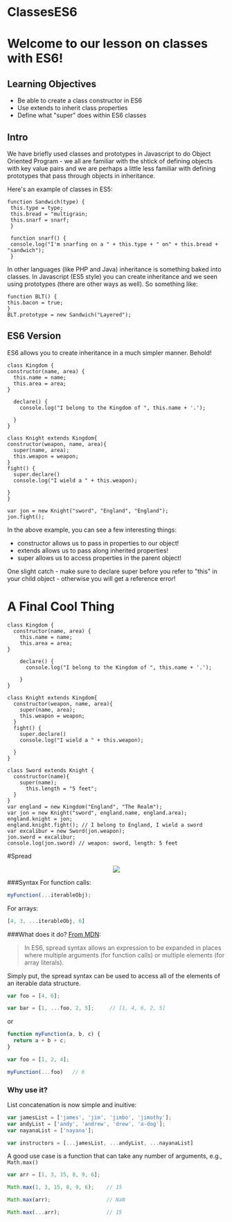 # ClassesES6

# Welcome to our lesson on classes with ES6!

## Learning Objectives
 - Be able to create a class constructor in ES6
 - Use extends to inherit class properties
 - Define what "super" does within ES6 classes
 
 ## Intro
 We have briefly used classes and prototypes in Javascript to do Object Oriented Program - we all are familiar with the shtick of defining objects with key value pairs and we are perhaps a little less
 familiar with defining prototypes that pass through objects in inheritance.
 
 Here's an example of classes in ES5: 
 
 ```
 function Sandwich(type) {
  this.type = type;
  this.bread = "multigrain;
  this.snarf = snarf;
  }
  
  function snarf() {
  console.log("I'm snarfing on a " + this.type + " on" + this.bread + "sandwich");
  }
  ```
  In other languages (like PHP and Java) inheritance is something baked into classes. In Javascript (ES5 style) you can create inheritance and we seen using prototypes (there are other ways as well). So something like: 
  
  ```
  function BLT() {
  this.bacon = true;
  }
  BLT.prototype = new Sandwich("Layered");
  ```
  
  ## ES6 Version
  
  ES6 allows you to create inheritance in a much simpler manner. Behold! 
  
  ```
  class Kingdom {
  constructor(name, area) {
  	this.name = name;
  	this.area = area;
}

	declare() {
      console.log("I belong to the Kingdom of ", this.name + '.');
 
    }
}

class Knight extends Kingdom{
  constructor(weapon, name, area){
    super(name, area);
    this.weapon = weapon;
  }
  fight() {
    super.declare()
    console.log("I wield a " + this.weapon);
    
  }
}

var jon = new Knight("sword", "England", "England");
jon.fight();
  ```
  
  In the above example, you can see a few interesting things:
   - constructor allows us to pass in properties to our object!
   - extends allows us to pass along inherited properties!
   - super allows us to access properties in the parent object!
 
One slight catch - make sure to declare super before you refer to "this" in your child object - otherwise you will get a reference error!

# A Final Cool Thing

```
class Kingdom {
  constructor(name, area) {
  	this.name = name;
  	this.area = area;
}

	declare() {
      console.log("I belong to the Kingdom of ", this.name + '.');
 
    }
}

class Knight extends Kingdom{
  constructor(weapon, name, area){
    super(name, area);
    this.weapon = weapon;
  }
  fight() {
    super.declare()
    console.log("I wield a " + this.weapon);
    
  }
}

class Sword extends Knight {
  constructor(name){
    super(name);
      this.length = "5 feet";
  }
}
var england = new Kingdom("England", "The Realm");
var jon = new Knight("sword", england.name, england.area);
england.knight = jon;
england.knight.fight(); // I belong to England, I wield a sword
var excalibur = new Sword(jon.weapon);
jon.sword = excalibur;
console.log(jon.sword) // weapon: sword, length: 5 feet

```



#Spread
<p align="center">
    <img src="http://media1.giphy.com/media/Jfu3UlHpJK1Hi/giphy.gif">
</p>

###Syntax
For function calls:
```javascript
myFunction(...iterableObj);
```

For arrays:
```javascript
[4, 3, ...iterableObj, 6]
```

###What does it do?
[From MDN](https://developer.mozilla.org/en-US/docs/Web/JavaScript/Reference/Operators/Spread_operator):


>In ES6, spread syntax allows an expression to be expanded in places where multiple arguments (for function calls) or multiple elements (for array literals).

Simply put, the spread syntax can be used to access all of the elements of an iterable data structure.

```javascript
var foo = [4, 6];

var bar = [1, ...foo, 2, 5];     // [1, 4, 6, 2, 5]
```
or
```javascript
function myFunction(a, b, c) {
  return a + b + c;
}

var foo = [1, 2, 4];

myFunction(...foo)   // 6
```

### Why use it?
List concatenation is now simple and inuitive:
```javascript
var jamesList = ['james', 'jim', 'jimbo', 'jimothy'];
var andyList = ['andy', 'andrew', 'drew', 'a-dog'];
var nayanaList = ['nayana'];

var instructors = [...jamesList, ...andyList, ...nayanaList]
```

A good use case is a function that can take any number of arguments, e.g., `Math.max()`

```javascript
var arr = [1, 3, 15, 8, 9, 6];

Math.max(1, 3, 15, 8, 9, 6);    // 15

Math.max(arr);                  // NaN

Math.max(...arr);               // 15

```
